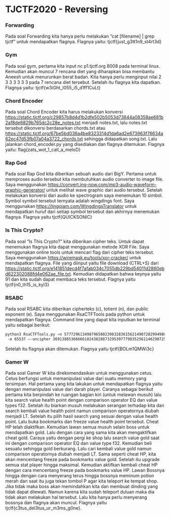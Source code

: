 # TJCTF2020 - Reversing

### Forwarding
Pada soal Forwarding kita hanya perlu melakukan “cat [filename] | grep tjctf” untuk mendapatkan flagnya. Flagnya yaitu: tjctf{just_g3tt1n9_st4rt3d}


### Gym
Pada soal gym, pertama kita input nc p1.tjctf.org 8008 pada terminal linux. Kemudian akan muncul 7 rencana diet yang diharapkan bisa membantu Aneesh untuk menurunkan berat badan. Kita hanya perlu menginput nilai 2 3 3 3 3 3 3 pada 7 rencana diet tersebut. Setelah itu flagnya kita dapatkan. Flagnya yaitu: tjctf{w3iGht_l055_i5_d1ff1CuLt}


### Chord Encoder
Pada soal Chord Encoder kita harus melakukan konversi https://static.tjctf.org/c29857b8d4d1b2dfe502b5053d73844a08358ae681b2af8de6829b765dc2c28e_notes.txt menjadi notes.txt, lalu notes.txt tersebut dikonversi berdasarkan chords.txt atau https://static.tjctf.org/67be5bd036a4be8323314d1da6ad2e673963f76634a62ec47d53fb07a04a3722_chords.txt sehingga didapatkan song.txt. Lalu jalankan chord_encoder.py yang disediakan dan flagnya ditemukan. Flagnya yaitu: flag{zats_wot_1_call_a_meloD}

### Rap God
Pada soal Rap God kita diberikan sebuah audio dari BigY. Pertama untuk memproses audio tersebut kita membutuhkan audio converter to image file. Saya menggunakan https://convert.ing-now.com/mp3-audio-waveform-graphic-generator/ untuk melihat wave graphic dari audio tersebut. Setelah melakukan konversi dari audio ke spectrogram saya menemukan 10 simbol. Symbol symbol tersebut ternyata adalah wingdings font. Saya menggunakan https://lingojam.com/WingdingsTranslator untuk mendapatkan huruf dari setiap symbol tersebut dan akhirnya menemukan flagnya. Flagnya yaitu tjctf{QUICKSONIC}

### Is This Crypto?
Pada soal “Is This Crypto?” kita diberikan cipher teks. Untuk dapat menemukan flagnya kita dapat menggunakan metode XOR File. Saya menggunakan online tools untuk mencari flag dari cipher teks tersebut. Saya menggunakan https://wiremask.eu/tools/xor-cracker/ untuk mendapatkan flagnya. File yang diinput yaitu file download (CTRL+S) dari https://static.tjctf.org/e141851decd4f7afab034c7055db229bd54011d2860ebd622302088fd4e062ae_file.txt. Kemudian didapatkan bahwa keynya yaitu 91 dan kita sudah dapat membaca teks tersebut. Flagnya yaitu tjctf{n0_th15_is_kyl3}

### RSABC
Pada soal RSABC kita diberikan cipherteks (c), totient (n), dan public exponent (e). Saya menggunakan RsaCTFTools pada python untuk mendapatkan flagnya. Command line yang dapat kita inputkan ke terminal yaitu sebagai berikut:
```sh
python3 RsaCTFTools.py –n 57772961349879658023983283615621490728299498090674385733830087914838280699121
 -e 65537 –-uncipher 36913885366666102438288732953977798352561146298725524881805840497762448828130
```
Setelah itu flagnya akan ditemukan. Flagnya yaitu tjctf{BOLm1QMWi3c}

### Gamer W
Pada soal Gamer W kita direkomendasikan untuk menggunakan cetus. Cetus berfungsi untuk memanipulasi value dari suatu memory yang tersimpan. Hal pertama yang kita lakukan untuk mendapatkan flagnya yaitu dengan memanipulasi value dari darah player. Caranya sebagai berikut pertama kita berpindah ke ruangan bagian kiri (untuk melawan musuh) lalu kita search value health point dengan comparison operator EQ dan value types f32. Setelah itu biarkan musuh melakukan serangan terhadap kita dan search kembali value health point namun comparison operatornya diubah menjadi LT. Setelah itu pilih hasil search yang sesuai dengan value health point. Lalu buka bookmarks dan freeze value health point tersebut. Cheat HP telah diaktifkan. Kemudian lawan semua musuh selain boss untuk mendapatkan gold. Lalu dengan cara yang sama kita akan mengaktifkan cheat gold. Caraya yaitu dengan pergi ke shop lalu search value gold saat ini dengan comparison operator EQ dan value type f32. Kemudian beli sesuatu sehingga gold berkurang. Lalu cari kembali value gold namun comparison operatornya diubah menjadi LT. Sama seperti cheat HP, kita akan mencentang freeze pada bookmarks value gold. Setelah itu upgrade semua stat player hingga maksimal. Kemudian aktifkan kembali cheat HP dengan cara mencentang freeze pada bookmarks value HP. Lawan Bossnya hingga dengan cara menyerang terus hingga bossnya meminum potion merah dan saat itu juga tekan tombol P agar kita teleport ke tempat shop. Jika tidak maka boss akan memindahkan kita dan membuat dinding yang tidak dapat dilewati. Namun karena kita sudah teleport duluan maka dia tidak akan melakukan hal tersebut. Lalu kita hanya perlu menyerang bossnya dan flagnya akan muncul. Flagnya yaitu tjctf{c3tus_del3tus_ur_m3ms_g0ne}.
